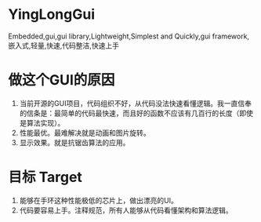 # YingLongGui
Embedded,gui,gui library,Lightweight,Simplest and Quickly,gui framework,嵌入式,轻量,快速,代码整洁,快速上手

# 做这个GUI的原因
1. 当前开源的GUI项目，代码组织不好，从代码没法快速看懂逻辑。我一直信奉的信条是：最简单的代码最快速，而且好的函数不应该有几百行的长度（即使是算法实现）。
2. 性能最优。最难解决就是动画和图片旋转。
3. 显示效果。就是抗锯齿算法的应用。

# 目标 Target
1. 能够在手环这种性能极低的芯片上，做出漂亮的UI。
2. 代码要容易上手。注释规范，所有人能够从代码看懂架构和算法逻辑。

